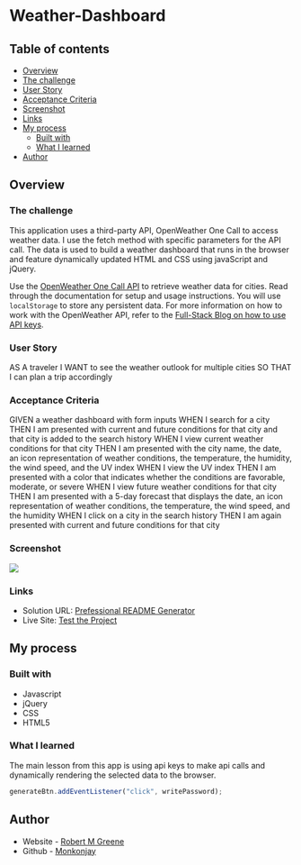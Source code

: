 # Weather-Dashboard

## Table of contents

- [Overview](#overview)
 - [The challenge](#the-challenge)
  - [User Story](#user-story)
  - [Acceptance Criteria](#acceptance-criteria)
  - [Screenshot](#screenshot)
  - [Links](#links)
- [My process](#my-process)
  - [Built with](#built-with)
  - [What I learned](#what-i-learned)
- [Author](#author)


## Overview

### The challenge
This application uses a third-party API, OpenWeather One Call to access weather data. I use the fetch method with specific parameters for the API call. The data is used to build a  weather dashboard that runs in the browser and feature dynamically updated HTML and CSS using javaScript and jQuery.

Use the [OpenWeather One Call API](https://openweathermap.org/api/one-call-api) to retrieve weather data for cities. Read through the documentation for setup and usage instructions. You will use `localStorage` to store any persistent data. For more information on how to work with the OpenWeather API, refer to the [Full-Stack Blog on how to use API keys](https://coding-boot-camp.github.io/full-stack/apis/how-to-use-api-keys).

### User Story

AS A traveler
I WANT to see the weather outlook for multiple cities
SO THAT I can plan a trip accordingly

### Acceptance Criteria

GIVEN a weather dashboard with form inputs
WHEN I search for a city
THEN I am presented with current and future conditions for that city and that city is added to the search history
WHEN I view current weather conditions for that city
THEN I am presented with the city name, the date, an icon representation of weather conditions, the temperature, the humidity, the wind speed, and the UV index
WHEN I view the UV index
THEN I am presented with a color that indicates whether the conditions are favorable, moderate, or severe
WHEN I view future weather conditions for that city
THEN I am presented with a 5-day forecast that displays the date, an icon representation of weather conditions, the temperature, the wind speed, and the humidity
WHEN I click on a city in the search history
THEN I am again presented with current and future conditions for that city

### Screenshot

![](./Assets/screenshot.png)

### Links

- Solution URL: [Prefessional README Generator](https://github.com/Monkonjay/Password-Generator.git)
- Live Site: [Test the Project](https://monkonjay.github.io/Password-Generator/)

## My process

### Built with

- Javascript
- jQuery
- CSS
- HTML5


### What I learned

The main lesson from this app is using api keys to make api calls and dynamically rendering the selected data to the browser. 


```Javascript
generateBtn.addEventListener("click", writePassword);
```


## Author

- Website - [Robert M Greene]( https://monkonjay.github.io/Portfolio/)
- Github - [Monkonjay](https://github.com/Monkonjay)
